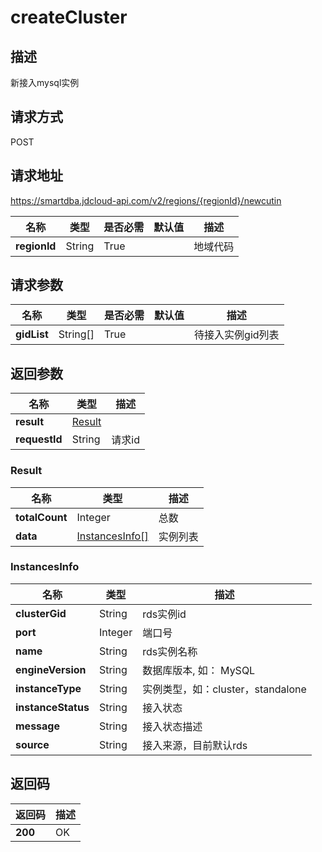 # createCluster


## 描述
新接入mysql实例

## 请求方式
POST

## 请求地址
https://smartdba.jdcloud-api.com/v2/regions/{regionId}/newcutin

|名称|类型|是否必需|默认值|描述|
|---|---|---|---|---|
|**regionId**|String|True| |地域代码|

## 请求参数
|名称|类型|是否必需|默认值|描述|
|---|---|---|---|---|
|**gidList**|String[]|True| |待接入实例gid列表|


## 返回参数
|名称|类型|描述|
|---|---|---|
|**result**|[Result](createcluster#result)| |
|**requestId**|String|请求id|

### <div id="Result">Result</div>
|名称|类型|描述|
|---|---|---|
|**totalCount**|Integer|总数|
|**data**|[InstancesInfo[]](createcluster#instancesinfo)|实例列表|
### <div id="InstancesInfo">InstancesInfo</div>
|名称|类型|描述|
|---|---|---|
|**clusterGid**|String|rds实例id|
|**port**|Integer|端口号|
|**name**|String|rds实例名称|
|**engineVersion**|String|数据库版本, 如： MySQL|
|**instanceType**|String|实例类型，如：cluster，standalone|
|**instanceStatus**|String|接入状态|
|**message**|String|接入状态描述|
|**source**|String|接入来源，目前默认rds|

## 返回码
|返回码|描述|
|---|---|
|**200**|OK|
